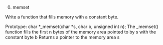 0. memset

Write a function that fills memory with a constant byte.

Prototype: char *_memset(char *s, char b, unsigned int n);
The _memset() function fills the first n bytes of the memory area pointed to by s with the constant byte b
Returns a pointer to the memory area s
